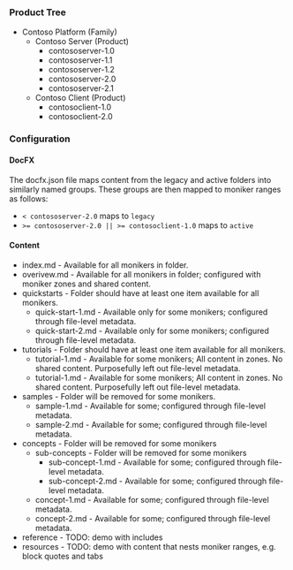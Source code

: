 #

### Product Tree

* Contoso Platform (Family)
  * Contoso Server (Product)
    * contososerver-1.0
    * contososerver-1.1
    * contososerver-1.2
    * contososerver-2.0
    * contososerver-2.1
  * Contoso Client (Product)
    * contosoclient-1.0
    * contosoclient-2.0

### Configuration

#### DocFX

The docfx.json file maps content from the legacy and active folders into similarly named groups. These groups are then mapped to moniker ranges as follows:

* `< contososerver-2.0` maps to `legacy`
* `>= contososerver-2.0 || >= contosoclient-1.0` maps to `active`

#### Content

* index.md - Available for all monikers in folder.
* overivew.md - Available for all monikers in folder; configured with moniker zones and shared content.
* quickstarts - Folder should have at least one item available for all monikers.
  * quick-start-1.md - Available only for some monikers; configured through file-level metadata.
  * quick-start-2.md - Available only for some monikers; configured through file-level metadata.
* tutorials - Folder should have at least one item available for all monikers.
  * tutorial-1.md - Available for some monikers; All content in zones. No shared content. Purposefully left out file-level metadata.
  * tutorial-1.md - Available for some monikers; All content in zones. No shared content. Purposefully left out file-level metadata.
* samples - Folder will be removed for some monikers.
  * sample-1.md - Available for some; configured through file-level metadata.
  * sample-2.md - Available for some; configured through file-level metadata.
* concepts - Folder will be removed for some monikers
  * sub-concepts - Folder will be removed for some monikers
    * sub-concept-1.md - Available for some; configured through file-level metadata.
    * sub-concept-2.md - Available for some; configured through file-level metadata.
  * concept-1.md - Available for some; configured through file-level metadata.
  * concept-2.md - Available for some; configured through file-level metadata.
* reference - TODO: demo with includes
* resources - TODO: demo with content that nests moniker ranges, e.g. block quotes and tabs